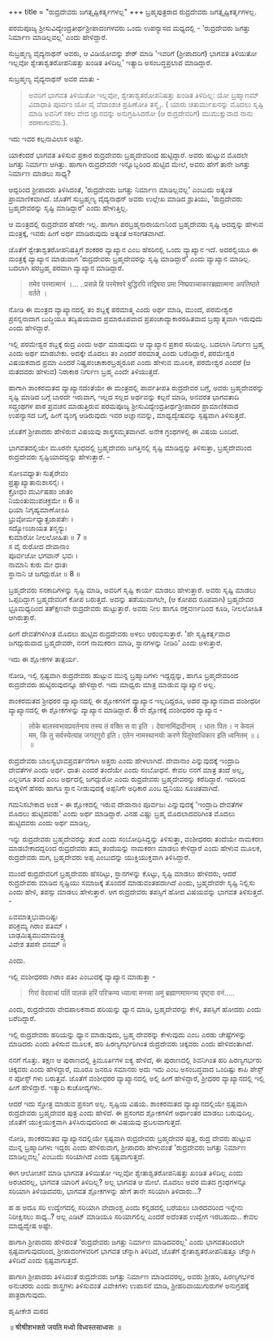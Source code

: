 +++
title = "ರುದ್ರದೇವರು ಜಗತ್ಸೃಷ್ಟಿಕರ್ತೃಗಳಲ್ಲ"
+++
ಬ್ರಹ್ಮಪುತ್ರರಾದ ರುದ್ರದೇವರು ಜಗತ್ಸೃಷ್ಟಿಕರ್ತೃಗಳಲ್ಲ.

ಪರಮಪೂಜ್ಯ ಶ್ರೀಸುವಿದ್ಯೇಂದ್ರತೀರ್ಥಶ್ರೀಪಾದಂಗಳವರು ಒಂದು ಉಪನ್ಯಾಸದ ಮಧ್ಯದಲ್ಲಿ -
'ರುದ್ರದೇವರು ಜಗತ್ತು ನಿರ್ಮಾಣ ಮಾಡಿಲ್ಲವಲ್ಲ' ಎಂದು ಹೇಳಿದ್ದಾರೆ.

ಸುಬ್ರಹ್ಮಣ್ಯ ವೈದ್ಯನಾಥನ್ ಅವರು, ಆ ವಿಡಿಯೋವನ್ನು ಶೇರ್ ಮಾಡಿ 'ಇವರಿಗೆ (ಶ್ರೀಪಾದರಿಗೆ) ಭಾಗವತ ತಿಳಿಯಿತೋ ಇಲ್ಲವೋ ಶ್ವೇತಾಶ್ವತರೋಪನಿಷತ್ತು ಖಂಡಿತ ತಿಳಿದಿಲ್ಲ' ಇತ್ಯಾದಿ ಅಸಂಬದ್ಧಪ್ರಲಾಪ ಮಾಡಿದ್ದಾರೆ.

ಸುಬ್ರಹ್ಮಣ್ಯ ವೈದ್ಯನಾಥನ್ ಅವರ ಮಾತು -

> ಅವರಿಗೆ ಭಾಗವತ ತಿಳಿಯಿತೋ ಇಲ್ಲವೋ, ಶ್ವೇತಾಶ್ವತರೋಪನಿಷತ್ತು ಖಂಡಿತ ತಿಳಿದಿಲ್ಲ:  ಯೋ ಬ್ರಹ್ಮಾಣಮ್ ವಿದಾಧಾತಿ ಪೂರ್ವಂ ಯೋ ವೈ ವೆದಾಂಶಚ ಪ್ರಹಿಣೋತಿ ತಸ್ಮೈ.. ( ಯಾರು ಚತುರ್ಮುಖನನ್ನು ಮೊದಲು ಸೃಷ್ಟಿ ಮಾಡಿ ಅವನಿಗೆ ಸಕಲ ವೇದ ಜ್ಞಾನವನ್ನು ಅನುಗ್ರಹಿಸಿದರೋ (ಆ ರುದ್ರದೇವರಿಗೆ) ಮುಮುಕ್ಷುವಾದ  ನಾನು ಶರಣಾಗುವೆನು.).

ಇದು ಇವರ ಕಲ್ಪನಾವಿಲಾಸ ಅಷ್ಟೇ.

ಯಾಕೆಂದರೆ ಭಾಗವತ ತಿಳಿಸುವ ಪ್ರಕಾರ ರುದ್ರದೇವರು ಬ್ರಹ್ಮದೇವರಿಂದ ಹುಟ್ಟಿದ್ದಾರೆ. ಅವರು ಹುಟ್ಟುವ ಮೊದಲೇ ಜಗತ್ತು ನಿರ್ಮಾಣ ಆಗಿತ್ತು.  ಹಾಗಾಗಿ ರುದ್ರದೇವರೇ ಇನ್ನೊಬ್ಬರಿಂದ ಹುಟ್ಟಿದ ಮೇಲೆ, ಅವರು ಹೇಗೆ ತಾನೇ ಜಗತ್ತು ನಿರ್ಮಾಣ ಮಾಡಲು ಸಾಧ್ಯ?

ಆದ್ದರಿಂದ ಶ್ರೀಪಾದರು ತಿಳಿಸಿದಂತೆ, 'ರುದ್ರದೇವರು ಜಗತ್ತು ನಿರ್ಮಾಣ ಮಾಡಿಲ್ಲವಲ್ಲ' ಎಂಬುದು ಅತ್ಯಂತ ಪ್ರಾಮಾಣಿಕವಾಗಿದೆ. ಜೊತೆಗೆ ಸುಬ್ರಹ್ಮಣ್ಯ ವೈದ್ಯನಾಥನ್ ಅವರು ಉಲ್ಲೇಖ ಮಾಡಿದ ಶ್ರುತಿಯು, 'ರುದ್ರದೇವರು ಬ್ರಹ್ಮದೇವರನ್ನು ಸೃಷ್ಟಿ ಮಾಡಿದ್ದಾರೆ' ಎಂದು ಹೇಳುತ್ತಿಲ್ಲ.

ಆ ಮಂತ್ರದಲ್ಲಿ ರುದ್ರದೇವರ ಹೆಸರೇ ಇಲ್ಲ. ಹಾಗಾಗಿ ಪರಬ್ರಹ್ಮನಾರಾಯಣನಿಂದ ಬ್ರಹ್ಮದೇವರು ಸೃಷ್ಟಿ ಆದದ್ದನ್ನು ಹೇಳುವ ಮಂತ್ರಕ್ಕೆ, ಇವರು ಹೀಗೆ ಅರ್ಥ ಮಾಡಿರುವುದು ಅತ್ಯಂತ ಅಸಂಗತವಾಗಿದೆ.

ಜೊತೆಗೆ ಶ್ವೇತಾಶ್ವತರೋಪನಿಷತ್ತಿಗೆ ಶಂಕರರ ವ್ಯಾಖ್ಯಾನ ಎಂಬ ಹೆಸರಿನಲ್ಲಿ ಒಂದು ವ್ಯಾಖ್ಯಾನ ಇದೆ. ಅದರಲ್ಲಿಯೂ ಈ ಮಂತ್ರಕ್ಕೆ ವ್ಯಾಖ್ಯಾನ ಮಾಡುವಾಗ 'ರುದ್ರದೇವರು ಬ್ರಹ್ಮದೇವರನ್ನು ಸೃಷ್ಟಿ ಮಾಡಿದ್ದಾರೆ' ಎಂದು ವ್ಯಾಖ್ಯಾನ ಮಾಡಿಲ್ಲ. ಬದಲಾಗಿ ಪರಬ್ರಹ್ಮ ಪರವಾಗಿ ವ್ಯಾಖ್ಯಾನ ಮಾಡಿದ್ದಾರೆ.

> तमेव परमात्मानं ।...
..प्रसन्ने हि परमेश्वरे बुद्धिरपि तद्विषया प्रमा निष्प्रपञ्चाकारब्रह्मात्मना अवतिष्ठते वर्तते ।

ನೋಡಿ
ಈ ಮಂತ್ರದ ವ್ಯಾಖ್ಯಾನದಲ್ಲಿ ತಂ ಶಬ್ದಕ್ಕೆ ಪರಮಾತ್ಮ ಎಂದು ಅರ್ಥ ಮಾಡಿ, ಮುಂದೆ, ಪರಮೇಶ್ವರ ಪ್ರಸನ್ನನಾದಾಗ ಬುದ್ಧಿಯೂ ತದ್ವಿಷಯವಾದ ಪ್ರಮಾರೂಪವಾದ ಪ್ರಪಂಚಾದ್ಯಾಕಾರರಹಿತವಾದ ಬ್ರಹ್ಮಾತ್ಮವಾಗಿ ಇರುವುದು ಎಂದು ಹೇಳಿದ್ದಾರೆ.

ಇಲ್ಲಿ ಪರಮೇಶ್ವರ ಶಬ್ದಕ್ಕೆ ರುದ್ರ ಎಂದು ಅರ್ಥ ಮಾಡುವುದು ಆ ವ್ಯಾಖ್ಯಾನ ಪ್ರಕಾರ ಸರಿಯಲ್ಲ. ಬದಲಾಗಿ ನಿರ್ಗುಣ ಬ್ರಹ್ಮ ಎಂದು ಅರ್ಥ ಮಾಡಬೇಕು. ಅದಕ್ಕೇ ಮೊದಲು ತಂ ಎಂದರೆ ಪರಮಾತ್ಮ ಎಂದು ಬರೆದಿದ್ದಾರೆ, ಪರಮೇಶ್ವರ ವಿಷಯಕವಾದ ಪ್ರಮಾ ಎಂದರೆ ನಿಷ್ಪ್ರಪಂಚಾಕಾರಬ್ರಹ್ಮರೂಪ ಎಂದು ಹೇಳುವ ಮೂಲಕ, ಪರಮೇಶ್ವರ ಎಂದರೆ (ಆ ಮತದವರು ಹೇಳುವ) ನಿರಾಕಾರ ನಿರ್ಗುಣ ಬ್ರಹ್ಮ ಎಂದೇ ತಿಳಿಯುತ್ತದೆ.

ಹಾಗಾಗಿ ಶಾಂಕರಮತದ ವ್ಯಾಖ್ಯಾನದಂತೆಯೇ ಈ ಮಂತ್ರದಲ್ಲಿ ಪಾರ್ವತೀಪತಿ ರುದ್ರದೇವರ ಬಗ್ಗೆ, ಅವರು ಬ್ರಹ್ಮದೇವರನ್ನು ಸೃಷ್ಟಿ ಮಾಡಿದ ಬಗ್ಗೆ ಬಾರದೇ ಇರುವಾಗ, ಇಲ್ಲದ ಸಲ್ಲದ ಅರ್ಥವನ್ನು ಕಲ್ಪನೆ ಮಾಡಿ, ಅನವರತ ಭಾಗವತಾದಿ ಸದ್ಗ್ರಂಥಗಳ ಪಾಠ ಪ್ರವಚನ ಮಾಡುತ್ತಿರುವ ಪರಮಪೂಜ್ಯ ಶ್ರೀಸುವಿದ್ಯೇಂದ್ರತೀರ್ಥಶ್ರೀಪಾದರ ಪ್ರಾಮಾಣಿಕವಾದ ಉಪನ್ಯಾಸದ ಬಗ್ಗೆ, ಹೀಗೆ ವ್ಯಂಗ್ಯ ಆಡಿರುವುದು ಇವರ ಅಜ್ಞಾನವನ್ನು, ಮಾಧ್ವದ್ವೇಷವನ್ನು ಸ್ಪಷ್ಟವಾಗಿ ತಿಳಿಸುತ್ತದೆ.

ಜೊತೆಗೆ ಶ್ರೀಪಾದರು ಹೇಳಿರುವ ವಿಷಯವು ಶಾಸ್ತ್ರಸಮ್ಮತವಾಗಿದೆ. ಅನೇಕ ಗ್ರಂಥಗಳಲ್ಲಿ ಈ ವಿಷಯ ಬಂದಿದೆ.

ಭಾಗವತದಲ್ಲಿಯೇ ಮೂರನೇ ಸ್ಕಂಧದಲ್ಲಿ ಬ್ರಹ್ಮದೇವರು ಜಗತ್ತಿನಲ್ಲಿ ಸೃಷ್ಟಿ ಮಾಡಿದ್ದನ್ನು ತಿಳಿಸುತ್ತಾ, ಬ್ರಹ್ಮದೇವರಿಂದ ರುದ್ರದೇವರು ಸೃಷ್ಟಿಯಾದದ್ದನ್ನು ಹೇಳುತ್ತಾರೆ. -

ಸೋಽವಧ್ಯಾತಃ ಸುತೈರೇವಂ  
ಪ್ರತ್ಯಾಖ್ಯಾತಾನುಶಾಸನೈಃ  ।  
ಕ್ರೋಧಂ ದುರ್ವಿಷಹಂ ಜಾತಂ  
ನಿಯಂತುಮುಪಚಕ್ರಮೇ  ॥ 6 ॥  
ಧಿಯಾ ನಿಗೃಹ್ಯಮಾಣೋಽಪಿ  
ಭ್ರುವೋರ್ಮಧ್ಯಾತ್ಪ್ರಜಾಪತೇಃ  ।  
ಸದ್ಯೋಽಜಾಯತ ತನ್ಮನ್ಯುಃ  
ಕುಮಾರೋ ನೀಲಲೋಹಿತಃ  ॥ 7 ॥  
ಸ ವೈ ರುರೋದ ದೇವಾನಾಂ  
ಪೂರ್ವಜೋ ಭಗವಾನ್ ಭವಃ  ।  
ನಾಮಾನಿ ಕುರು ಮೇ ಧಾತಃ  
ಸ್ಥಾನಾನಿ ಚ ಜಗದ್ಗುರೋ  ॥ 8 ॥

ಬ್ರಹ್ಮದೇವರು ಸನಕಾದಿಗಳನ್ನು ಸೃಷ್ಟಿ ಮಾಡಿ, ಅವರಿಗೆ ಸೃಷ್ಟಿ ಕಾರ್ಯ ಮಾಡಲು ಹೇಳುತ್ತಾರೆ. ಅವರು ಸೃಷ್ಟಿ ಮಾಡಲು ಒಪ್ಪದಿದ್ದಾಗ ಬ್ರಹ್ಮದೇವರಿಗೆ ಕೋಪ ಬರುತ್ತದೆ. ಅದನ್ನು ತಡೆಯುವಾಗಲೇ, (ಆ ಕೋಪದ ರೂಪವಾಗಿ) ಬ್ರಹ್ಮದೇವರ ಭ್ರೂಮಧ್ಯದಿಂದ ತತ್ಕ್ಷಣವೇ ರುದ್ರದೇವರು ಹುಟ್ಟುತ್ತಾರೆ. ಅವರು ನೀಲ ಹಾಗೂ ರಕ್ತವರ್ಣದಿಂದ ಕೂಡಿ, ನೀಲಲೋಹಿತ ಆಗಿರುತ್ತಾರೆ.

ಹೀಗೆ ದೇವತೆಗಳಿಗಿಂತ ಮೊದಲು ಹುಟ್ಟಿದ ರುದ್ರದೇವರು ಅಳಲು ಆರಂಭಿಸುತ್ತಾರೆ. 'ಹೇ ಸೃಷ್ಟಿಕರ್ತೃವಾದ ಜಗದ್ಗುರುವಾದ ಬ್ರಹ್ಮದೇವರೇ, ನನಗೆ ನಾಮಕರಣ ಮಾಡಿ, ಸ್ಥಾನಗಳನ್ನು ನೀಡಿರಿ' ಎಂದು ಅಳುತ್ತಾರೆ.

ಇದು ಈ ಶ್ಲೋಕಗಳ ತಾತ್ಪರ್ಯ.

ನೋಡಿ, ಇಲ್ಲಿ ಸ್ಪಷ್ಟವಾಗಿ ರುದ್ರದೇವರು ಹುಟ್ಟುವ ಮುನ್ನ ಬ್ರಹ್ಮಾದಿಗಳು ಇದ್ದದ್ದನ್ನು, ಹಾಗೂ ಬ್ರಹ್ಮದೇವರಿಂದ ರುದ್ರದೇವರು ಹುಟ್ಟಿರುವುದನ್ನೂ ಹೇಳಿದ್ದಾರೆ.
ಇದು ಮಾಧ್ವರು ಮಾತ್ರ ಮಾಡುವ ವ್ಯಾಖ್ಯಾನ ಅಲ್ಲ.

ಶಾಂಕರಮತದ ಶ್ರೀಧರರ ವ್ಯಾಖ್ಯಾನದಲ್ಲಿ ಈ ಶ್ಲೋಕಗಳಿಗೆ ವ್ಯಾಖ್ಯಾನ ಇಲ್ಲದಿದ್ದರೂ, ಅದರ ವ್ಯಾಖ್ಯಾನವಾದ ವಂಶೀಧರೀ ವ್ಯಾಖ್ಯಾನದಲ್ಲಿ ಈ ಶ್ಲೋಕಗಳನ್ನು ವ್ಯಾಖ್ಯಾನ ಮಾಡಿದ್ದಾರೆ.
8 ನೇ ಶ್ಲೋಕಕ್ಕೆ ವಂಶೀಧರರ ವ್ಯಾಖ್ಯಾನ -

> लोके बालस्वभावप्रवर्तनाय तस्य तं वक्ति स वा इति । देवानामिंद्रादीनाम् । धातः पितः। न केवलं मम, किं तु सर्वस्येत्याह जगद्गुरो इति। एतेन नामस्थानयोः करणे पितुरेवाधिकार इति ध्वनितम् ॥ ८ ॥

ರುದ್ರದೇವರು ಬಾಲಸ್ವಭಾವಪ್ರವರ್ತನೆಗಾಗಿ ಅತ್ತರು ಎಂದು ಹೇಳಲಾಗಿದೆ. ದೇವಾನಾಂ ಎನ್ನುವುದಕ್ಕೆ ಇಂದ್ರಾದಿ ದೇವತೆಗಳ ಎಂದು ಅರ್ಥ. ಧಾತಃ ಎಂದರೆ ತಂದೆಯೇ ಎಂದು ಸಂಬೋಧನೆ. ಕೇವಲ ನನಗೆ ಮಾತ್ರ ತಂದೆ ಅಲ್ಲ, ಎಲ್ಲರಿಗೂ ತಂದೆ ಎಂಬ ಅರ್ಥದಲ್ಲಿ ಜಗದ್ಗುರೋ ಎಂದು ರುದ್ರದೇವರು ಬ್ರಹ್ಮದೇವರನ್ನು ಕರೆದಿದ್ದಾರೆ. ಇದರಿಂದ ಮಕ್ಕಳಿಗೆ ಹೆಸರು ಹಾಗೂ ಸ್ಥಾನ ನೀಡುವುದಕ್ಕೆ ಅಪ್ಪನಿಗೇ ಅಧಿಕಾರ ಎಂಬ ಧ್ವನಿಯು ಸೂಚಿತವಾಗಿದೆ.

ಗಮನಿಸಬೇಕಾದ ಅಂಶ -
ಈ ಶ್ಲೋಕದಲ್ಲಿ ಇರುವ ದೇವಾನಾಂ ಪೂರ್ವಜಃ ಎನ್ನುವುದಕ್ಕೆ 'ಇಂದ್ರಾದಿ ದೇವತೆಗಳ ಮೊದಲು ಹುಟ್ಟಿದವರು' ಎಂದು ಅರ್ಥ ಮಾಡಿದ್ದಾರೆ. ವಿನಹ ವಿಷ್ಣು ಬ್ರಹ್ಮ ಮೊದಲಾದವರಿಗಿಂತ ಮೊದಲು ಹುಟ್ಟಿದವರು ಎಂದು ಅರ್ಥ ಮಾಡಿಲ್ಲ.

ಇನ್ನು ರುದ್ರದೇವರು ಬ್ರಹ್ಮದೇವರನ್ನು ತಂದೆ ಎಂದು ಸಂಬೋಧಿಸಿದ್ದನ್ನು ತಿಳಿಸುತ್ತಾ, ವಂಶೀಧರರು ತಂದೆಯೇ ನಾಮಕರಣ ಮಾಡಬೇಕಾದದ್ದರಿಂದ ರುದ್ರದೇವರು ತಮ್ಮ ತಂದೆಯನ್ನು ನಾಮಕರಣ ಮಾಡಲು ಕೇಳಿದ್ದಾರೆ ಎಂದು ಹೇಳುವ ಮೂಲಕ, ರುದ್ರದೇವರು ಮಗ, ಬ್ರಹ್ಮದೇವರು ಅಪ್ಪ ಎಂಬುದನ್ನು ಯುಕ್ತಿಯುಕ್ತವಾಗಿ ತಿಳಿಸಿದ್ದಾರೆ.

ಮುಂದೆ ರುದ್ರದೇವರಿಗೆ ಬ್ರಹ್ಮದೇವರು ಹೆಸರಿಟ್ಟು, ಸ್ಥಾನಗಳನ್ನು ಕೊಟ್ಟು, ಸೃಷ್ಟಿ ಮಾಡಲು ಹೇಳಿದರು, ಆದರೆ ರುದ್ರದೇವರು ಮಾಡಿದ ಸೃಷ್ಟಿಯು ಸಮಾಜಕ್ಕೆ ತೊಂದರೆ ಮಾಡುವಂತಹದಾಗಿದೆ ಎಂದು, ಬ್ರಹ್ಮದೇವರೇ ಸೃಷ್ಟಿ ನಿಲ್ಲಿಸು ಎಂದು ಹೇಳಿ, ತಪಸ್ಸು ಮಾಡಲು ಹೇಳುತ್ತಾರೆ. ಆಗ ರುದ್ರದೇವರು ತಪಸ್ಸಿಗೆ ಹೋದ ವಿಷಯವನ್ನು ಭಾಗವತ ತಿಳಿಸುತ್ತದೆ. -

ಏವಮಾತ್ಮಭುವಾದಿಷ್ಟಃ  
ಪರಿಕ್ರಮ್ಯ ಗಿರಾಂ ಪತಿಮ್  ।  
ಬಾಢಮಿತ್ಯಮುಮಾಮಂತ್ರ್ಯ  
ವಿವೇಶ ತಪಸೇ ವನಮ್  ॥

ಎಂದು.

ಇಲ್ಲಿ ವಂಶೀಧರರು ಗಿರಾಂ ಪತಿಂ ಎಂಬುದಕ್ಕೆ ವ್ಯಾಖ್ಯಾನ ಮಾಡುತ್ತಾ -

> गिरां वेदवाचां पतिं पालकं हरिं परिक्रम्य ध्यात्वा मनसा अमुं ब्रह्माणमामन्त्र्य पृष्ट्वा वनं.....

ಎಂದು, ರುದ್ರದೇವರು ವೇದಪಾಲಕನಾದ ಹರಿಯನ್ನು ಧ್ಯಾನ ಮಾಡಿ, ಬ್ರಹ್ಮದೇವರನ್ನು ಕೇಳಿ, ತಪಸ್ಸಿಗೆ ಹೋದರು ಎಂದು ಬರೆದಿದ್ದಾರೆ.

ಇಲ್ಲಿ ರುದ್ರದೇವರು ಹರಿಯನ್ನು ಧ್ಯಾನ ಮಾಡುವುದು, ಬ್ರಹ್ಮ ದೇವರನ್ನು ಕೇಳುವುದು ಎಂಬ ಎರಡು ಚೇಷ್ಟೆಗಳನ್ನು ಮಾಡಿದರು ಎಂದು ತಿಳಿಸುವ ಮೂಲಕ, ಹರಿ ಹಿರಣ್ಯಗರ್ಭರಿಗಿಂತ ರುದ್ರದೇವರು ಚಿಕ್ಕವರು ಎಂದು ಹೇಳಿದಂತಾಗಿದೆ.

ನನಗೆ ಗೊತ್ತು.
ತಕ್ಷಣ ಆ ಪುರಾಣದಲ್ಲಿ ತ್ರಿಮೂರ್ತಿಗಳ ಐಕ್ಯ ಹೇಳಿದೆ, ಈ ಪುರಾಣದಲ್ಲಿ ಶಿವನಿಗಿಂತ ಹರಿ ಹಿರಣ್ಯಗರ್ಭರು ಚಿಕ್ಕವರು ಎಂದು ಹೇಳಿದ್ದಾರೆ, ಮೂರೂ ಜನರೂ ಸಮಾನರು ಅದು ಇದು ಎಂಬ ಅಸಂಬದ್ಧವಾದ ಒಂದಿಷ್ಟು ಕಾಪಿ ಪೇಸ್ಟ್ ನ ಪೋಸ್ಟ್ ಗಳು ಬರುತ್ತವೆ. ಜೊತೆಗೆ ವಂಶೀಧರರ ವ್ಯಾಖ್ಯಾನದಲ್ಲಿ ಅಲ್ಲಿ ಹೀಗೆ ಹೇಳಿದ್ದಾರೆ, ಶ್ರೀಧರರ ವ್ಯಾಖ್ಯಾನದಲ್ಲಿ ಇಲ್ಲಿ ಹೀಗೆ ಹೇಳಿದ್ದಾರೆ. ಇತ್ಯಾದಿ ಕುಚೋದ್ಯಗಳು.

ಆದರೆ ಇದು ಸ್ತೋತ್ರ ಮಾಡುವ ಪ್ರಸಂಗ ಅಲ್ಲ. ಸೃಷ್ಟಿಯ ವಿಷಯ. ಶಾಂಕರಮತದ ವ್ಯಾಖ್ಯಾನದಲ್ಲಿಯೇ ಸ್ಪಷ್ಟವಾಗಿ ರುದ್ರದೇವರು ಬ್ರಹ್ಮದೇವರ ಪುತ್ರ ಎಂದು ಹೇಳಿದೆ. ಈ ಪ್ರಸಂಗದ ಶ್ಲೋಕಗಳಿಗೆ ಅರ್ಥಾಂತರ ಮಾಡಲು ಬರುವುದಿಲ್ಲ.  ಜೊತೆಗೆ ಯುಕ್ತಿಯುಕ್ತವಾಗಿ ತಿಳಿಸಿರುವುದರಿಂದ ಈ ವಿಷಯವು ಪ್ರಬಲವಾಗುತ್ತದೆ.

ನೋಡಿ, ಶಾಂಕರಮತದ ವ್ಯಾಖ್ಯಾನದಲ್ಲಿಯೇ ಸ್ಪಷ್ಟವಾಗಿ ರುದ್ರದೇವರು ಬ್ರಹ್ಮದೇವರ ಪುತ್ರ, ರುದ್ರ ದೇವರು ಹುಟ್ಟುವ ಮುನ್ನ ಬ್ರಹ್ಮಾದಿಗಳು ಇದ್ದರು ಎಂದು ಹೇಳಿರುವಾಗ, ಶ್ರೀಪಾದರು ಹೇಳುವಂತೆ 'ರುದ್ರದೇವರು ಜಗತ್ತು ನಿರ್ಮಾಣ ಮಾಡಿಲ್ಲವಲ್ಲ' ಎಂಬುದು ಸರಿಯಾಗಿದೆ ಎಂದು ಸ್ಪಷ್ಟವಾಗುತ್ತದೆ.

ಈಗ ಆಲೋಚನೆ ಮಾಡಿ
ಭಾಗವತ ತಿಳಿಯಿತೋ ಇಲ್ಲವೋ ಶ್ವೇತಾಶ್ವತರೋಪನಿಷತ್ತು ಖಂಡಿತ ತಿಳಿದಿಲ್ಲ ಎಂದು ಅರಚಿದರಲ್ಲ, ಭಾಗವತ ಯಾರಿಗೆ ತಿಳಿದಿಲ್ಲ? ಅಲ್ಲ ಭಾಗವತ ಆ ಮೇಲೆ. ಮೊದಲು ಅವರ ಮತದ ಗ್ರಂಥಗಳನ್ನೂ ಸರಿಯಾಗಿ ತಿಳಿಯದವರು, ಭಾಗವತ ಶ್ಲೋಕಗಳನ್ನು ಹೇಗೆ ತಾನೇ ಸರಿಯಾಗಿ ತಿಳಿದಾರು...?

ಹ ಹ
ಅದೂ ಸರಿ
ಉದ್ವೇಗದಲ್ಲಿ ಸರಿಯಾಗಿ ವೇದಾಂಶ್ಚ ಎಂದು ಕನ್ನಡದಲ್ಲಿ ಬರೆಯಲು ಬಾರದವರಿಂದ ಇನ್ನೇನು ನಿರೀಕ್ಷಿಸಲು ಸಾಧ್ಯ..? ಅಲ್ಲ ಎಡಿಟ್ ಮಾಡಿಯೂ ಸರಿಯಾಗಲಿಲ್ಲ ಎಂದರೆ ಅದೆಂತಹ ಉದ್ವೇಗ ಇರಬಹುದು.. ಕೇವಲ ಮಾಧ್ವದ್ವೇಷ ಅಷ್ಟೇ.

ಹಾಗಾಗಿ ಶ್ರೀಪಾದರು ಹೇಳಿದಂತೆ 'ರುದ್ರದೇವರು ಜಗತ್ತು ನಿರ್ಮಾಣ ಮಾಡಿದವರಲ್ಲ' ಎಂದು ಭಾಗವತದಿಂದಲೇ ಸ್ಪಷ್ಟವಾಗುವುದರಿಂದ, ಶ್ರೀಪಾದಂಗಳವರಿಗೆ ಭಾಗವತ ಚೆನ್ನಾಗಿ ತಿಳಿದಿದೆ, ಜೊತೆಗೆ ಶ್ವೇತಾಶ್ವತರೋಪನಿಷತ್ತೂ ಚೆನ್ನಾಗಿ ತಿಳಿದಿದೆ ಎಂದು ಸ್ಪಷ್ಟವಾಗುತ್ತದೆ.

ಹಾಗಾಗಿ ಶ್ರೀಪಾದರು ತಿಳಿಸಿದಂತೆ ರುದ್ರದೇವರು ಜಗತ್ತು ನಿರ್ಮಾಣ ಮಾಡಿದವರಲ್ಲ, ಅವರು ಶ್ರೀಹರಿ, ಹಿರಣ್ಯಗರ್ಭರ ಅನುಚರರು ಎಂದು ಶಾಸ್ತ್ರಗಳು ತಿಳಿಸುವಂತೆ ವಿವೇಕಿಗಳು ಉಪಾಸನೆ ಮಾಡಿ, ಶ್ರೀಹರಿವಾಯುಗುರುಗಳ ಅನುಗ್ರಹಕ್ಕೆ ಪಾತ್ರರಾಗುವುದು.

ಹೃಷೀಕೇಶ ಮಠದ

॥ श्रीश्रीशभक्तो जयति मध्वो विध्वस्तसाध्वसः ॥